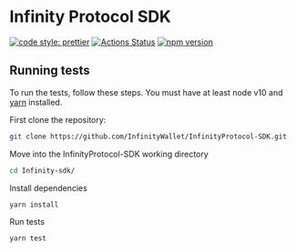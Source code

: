 # Infinity Protocol SDK

[![code style: prettier](https://img.shields.io/badge/code_style-prettier-ff69b4.svg?style=flat-square)](https://github.com/prettier/prettier)
[![Actions Status](https://github.com/InfinityWallet/InfinityProtocol-SDK/workflows/CI/badge.svg)](https://github.com/InfinityWallet/InfinityProtocol-SDK)
[![npm version](https://img.shields.io/npm/v/@infinitywallet/InfinityProtocol-SDK/latest.svg)](https://www.npmjs.com/package/@infinitywallet/InfinityProtocol-SDK/v/latest)

## Running tests

To run the tests, follow these steps. You must have at least node v10 and [yarn](https://yarnpkg.com/) installed.

First clone the repository:

```sh
git clone https://github.com/InfinityWallet/InfinityProtocol-SDK.git
```

Move into the InfinityProtocol-SDK working directory

```sh
cd Infinity-sdk/
```

Install dependencies

```sh
yarn install
```

Run tests

```sh
yarn test
```
